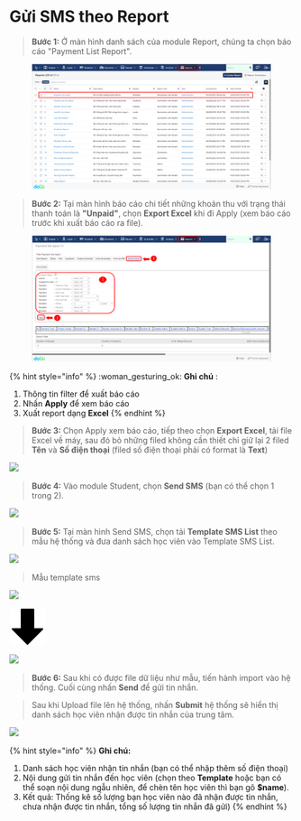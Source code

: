 # Gửi SMS theo Report

> **Bước 1:** Ở màn hình danh sách của module Report, chúng ta chọn báo cáo "Payment List Report".

<figure><img src="../../.gitbook/assets/image (16) (2).png" alt=""><figcaption></figcaption></figure>

> **Bước 2:** Tại màn hình báo cáo chi tiết những khoản thu với trạng thái thanh toán là **"Unpaid"**, chọn **Export Excel** khi đi Apply (xem báo cáo trước khi xuất báo cáo ra file).

<figure><img src="../../.gitbook/assets/image (35).png" alt=""><figcaption></figcaption></figure>

{% hint style="info" %}
:woman\_gesturing\_ok: **Ghi chú** :

1. Thông tin filter để xuất báo cáo
2. Nhấn **Apply** để xem báo cáo&#x20;
3. Xuất report dạng **Excel**
{% endhint %}

> **Bước 3:**&#x20;
> Chọn Apply xem báo cáo, tiếp theo chọn **Export Excel**, tải file Excel về máy, sau đó bỏ những filed không cần thiết chỉ giữ lại 2 filed **Tên** và **Số điện thoại** (filed số điện thoại phải có format là **Text**)

![](../../.gitbook/assets/SMS\_report4.png)

> **Bước 4:**
> &#x20;Vào module Student, chọn **Send SMS** (bạn có thể chọn 1 trong 2).

![](../../.gitbook/assets/SMS\_report5.png)

> **Bước 5:** Tại màn hình Send SMS, chọn tải **Template SMS List** theo mẫu hệ thống và đưa danh sách học viên vào Template SMS List.

![](<../../.gitbook/assets/SMS\_report6 (1).png>)

> Mẫu template sms

![](../../.gitbook/assets/SMS\_report7.png)

&#x20;                                                                          <img src="../../.gitbook/assets/down-arrow (1).png" alt="" data-size="original">&#x20;

![](../../.gitbook/assets/SMS\_report8.png)

> **Bước 6:**
> &#x20;Sau khi có được file dữ liệu như mẫu, tiến hành import vào hệ thống. Cuối cùng nhấn **Send** để gửi tin nhắn.

> Sau khi Upload file lên hệ thống, nhấn **Submit** hệ thống sẽ hiển thị danh sách học viên nhận được tin nhắn của trung tâm.

![](../../.gitbook/assets/SMS\_repport9.png)

{% hint style="info" %}
**Ghi chú:**

1. Danh sách học viên nhận tin nhắn (bạn có thể nhập thêm số điện thoại)
2. Nội dung gửi tin nhắn đến học viên (chọn theo **Template** hoặc bạn có thể soạn nội dung ngẫu nhiên, để chèn tên học viên thì bạn gõ **$name**).&#x20;
3. Kết quả: Thống kê số lượng bạn học viên nào đã nhận được tin nhắn, chưa nhận được tin nhắn, tổng số lượng tin nhắn đã gửi)
{% endhint %}
